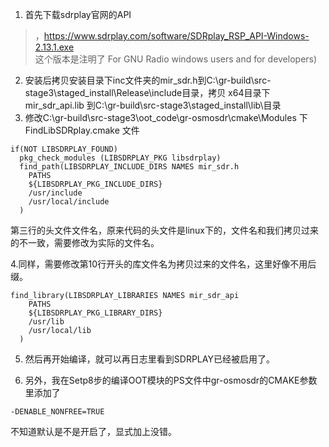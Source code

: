1. 首先下载sdrplay官网的API
> ，https://www.sdrplay.com/software/SDRplay_RSP_API-Windows-2.13.1.exe  
这个版本是注明了 For GNU Radio windows users and for developers)  
2. 安装后拷贝安装目录下inc文件夹的mir_sdr.h到C:\gr-build\src-stage3\staged_install\Release\include目录，拷贝 x64目录下mir_sdr_api.lib 到C:\gr-build\src-stage3\staged_install\lib\目录
3. 修改C:\gr-build\src-stage3\oot_code\gr-osmosdr\cmake\Modules 下FindLibSDRplay.cmake 文件

```
if(NOT LIBSDRPLAY_FOUND)
  pkg_check_modules (LIBSDRPLAY_PKG libsdrplay)
  find_path(LIBSDRPLAY_INCLUDE_DIRS NAMES mir_sdr.h
    PATHS
    ${LIBSDRPLAY_PKG_INCLUDE_DIRS}
    /usr/include
    /usr/local/include
  )
```
第三行的头文件文件名，原来代码的头文件是linux下的，文件名和我们拷贝过来的不一致，需要修改为实际的文件名。

4.同样，需要修改第10行开头的库文件名为拷贝过来的文件名，这里好像不用后缀。

```
find_library(LIBSDRPLAY_LIBRARIES NAMES mir_sdr_api
    PATHS
    ${LIBSDRPLAY_PKG_LIBRARY_DIRS}
    /usr/lib
    /usr/local/lib
  )
```
5. 然后再开始编译，就可以再日志里看到SDRPLAY已经被启用了。

6. 另外，我在Setp8步的编译OOT模块的PS文件中gr-osmosdr的CMAKE参数里添加了 
 ```
 -DENABLE_NONFREE=TRUE 
```
不知道默认是不是开启了，显式加上没错。
